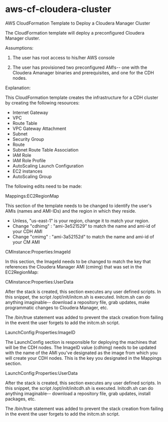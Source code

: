 # aws-cf-cloudera-cluster
AWS CloudFormation Template to Deploy a Cloudera Manager Cluster

The CloudFormation template will deploy a preconfigured Cloudera Manager cluster.

Assumptions:

1. The user has root access to his/her AWS console

2. The user has provisioned two preconfigured AM!s-- one with the Cloudera Amanager binaries and prerequisites, and one for the CDH nodes.

 Explanation:

 This CloudFormation template creates the infrastructure for a CDH cluster by creating the following resources:

- Internet Gateway
- VPC
- Route Table
- VPC Gateway Attachment
- Subnet
- Security Group
- Route
- Subnet Route Table Association
- IAM Role
- IAM Role Profile
- AutoScaling Launch Configuration
- EC2 instances
- AutoScaling Group

The following edits need to be made:

Mappings:EC2RegionMap

 This section of the template needs to be changed to identify the user's AMIs (names and AMI-IDs) and the region in which they  reside.  

- Unless, "us-east-1" is your region, change it to match your region.
- Change "cdhimg" : "ami-3e521529" to match the name and ami-id of your CDH AMI
- Change "cmimg" : "ami-3a52152d" to match the name and ami-id of your CM AMI

CMInstance:Properties:ImageId

 In this section, the ImageId needs to be changed to match the key that references the Cloudera Manager AMI (cmimg) that was set in the EC2RegionMap:

CMinstance:Properties:UserData

 After the stack is created, this section executes any user defined scripts.  In this snippet, the script /opt/init/initcm.sh is executed.  Initcm.sh can do anything imaginable-- download a repository file, grab updates, make programmatic changes to Cloudera Manager, etc.

The /bin/true statement was added to prevent the stack creation from failing in the event the user forgets to add the initcm.sh script.

LaunchConfig:Properties:ImageID

 The LaunchConfig section is responsible for deploying the machines that will be the CDH nodes.  The ImageID value (cdhimg) needs to be updated with the name of the AMI you've designated as the image from which you will create your CDH nodes.  This is the key you designated in the Mappings section.

LaunchConfig:Properties:UserData

 After the stack is created, this section executes any user defined scripts.  In this snippet, the script /opt/init/initcdh.sh is executed.  Initcdh.sh can do anything imaginable-- download a repository file, grab updates, install packages, etc.

 The /bin/true statement was added to prevent the stack creation from failing in the event the user forgets to add the initcm.sh script.  








